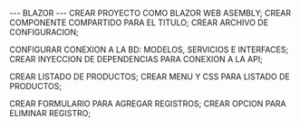 --- BLAZOR ---
CREAR PROYECTO COMO BLAZOR WEB ASEMBLY;
CREAR COMPONENTE COMPARTIDO PARA EL TITULO;
CREAR ARCHIVO DE CONFIGURACION;

CONFIGURAR CONEXION A LA BD: MODELOS, SERVICIOS E INTERFACES;
CREAR INYECCION DE DEPENDENCIAS PARA CONEXION A LA API;

CREAR LISTADO DE PRODUCTOS;
CREAR MENU Y CSS PARA LISTADO DE PRODUCTOS;

CREAR FORMULARIO PARA AGREGAR REGISTROS;
CREAR OPCION PARA ELIMINAR REGISTRO;
